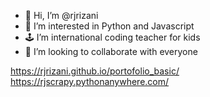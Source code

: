 - 👋 Hi, I’m @rjrizani
- 👀 I’m interested in Python and Javascript
- 🕹️ I’m international coding teacher for kids
- 💞️ I’m looking to collaborate with everyone
  

<!---
rjrizani/rjrizani is a ✨ special ✨ repository because its `README.md` (this file) appears on your GitHub profile.
You can click the Preview link to take a look at your changes.
--->

https://rjrizani.github.io/portofolio_basic/
https://rjscrapy.pythonanywhere.com/

